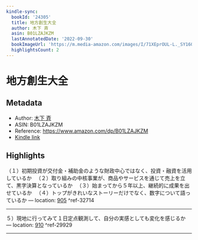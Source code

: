 ```yaml
---
kindle-sync:
  bookId: '24305'
  title: 地方創生大全
  author: 木下 斉
  asin: B01LZAJKZM
  lastAnnotatedDate: '2022-09-30'
  bookImageUrl: 'https://m.media-amazon.com/images/I/71XEprOUL-L._SY160.jpg'
  highlightsCount: 2
---
```

# 地方創生大全
## Metadata
* Author: [木下 斉](https://www.amazon.comundefined)
* ASIN: B01LZAJKZM
* Reference: https://www.amazon.com/dp/B01LZAJKZM
* [Kindle link](kindle://book?action=open&asin=B01LZAJKZM)

## Highlights
（１）初期投資が交付金・補助金のような財政中心ではなく、投資・融資を活用しているか 　（２）取り組みの中核事業が、商品やサービスを通じて売上を立て、黒字決算となっているか 　（３）始まってから５年以上、継続的に成果を出せているか 　（４）トップがきれいなストーリーだけでなく、数字について語っているか — location: [905](kindle://book?action=open&asin=B01LZAJKZM&location=905) ^ref-32714

---
５）現地に行ってみて１日定点観測して、自分の実感としても変化を感じるか — location: [910](kindle://book?action=open&asin=B01LZAJKZM&location=910) ^ref-29929

---
